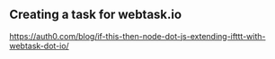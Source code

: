 Creating a task for webtask.io
------------------------------

https://auth0.com/blog/if-this-then-node-dot-js-extending-ifttt-with-webtask-dot-io/
